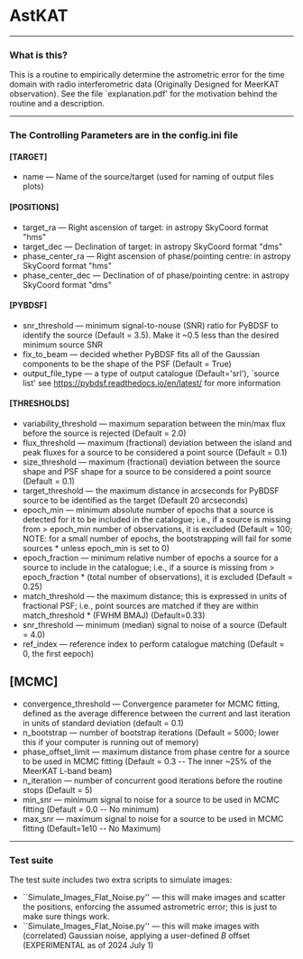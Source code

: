 # AstKAT

--- 

### What is this?

This is a routine to empirically determine the astrometric error for the time domain with radio interferometric data (Originally Designed for MeerKAT observation). See the file `explanation.pdf' for the motivation behind the routine and a description. 

---
### The Controlling Parameters are in the config.ini file

#### [TARGET]

* name — Name of the source/target (used for naming of output files plots)

#### [POSITIONS]
* target_ra — Right ascension of target: in astropy SkyCoord format "hms"
* target_dec — Declination of target: in astropy SkyCoord format "dms"
* phase_center_ra — Right ascension of phase/pointing centre: in astropy SkyCoord format "hms"
* phase_center_dec — Declination of of phase/pointing centre: in astropy SkyCoord format "dms"

#### [PYBDSF]
* snr_threshold — minimum signal-to-nouse (SNR) ratio for PyBDSF to identify the source (Default = 3.5). Make it ~0.5 less than the desired minimum source SNR
* fix_to_beam — decided whether PyBDSF fits all of the Gaussian components to be the shape of the PSF (Default = True)
* output_file_type — a type of output catalogue (Default='srl'), `source list' see https://pybdsf.readthedocs.io/en/latest/ for more information

#### [THRESHOLDS]
* variability_threshold — maximum separation between the min/max flux before the source is rejected (Default = 2.0)
* flux_threshold — maximum (fractional) deviation between the island and peak fluxes for a source to be considered a point source (Default = 0.1)
* size_threshold — maximum (fractional) deviation between the source shape and PSF shape for a source to be considered a point source (Default = 0.1)
* target_threshold — the maximum distance in arcseconds for PyBDSF source to be identified as the target (Default 20 arcseconds)
* epoch_min —  minimum absolute number of epochs that a source is detected for it to be included in the catalogue; i.e., if a source is missing from > epoch_min number of observations, it is excluded (Default = 100; NOTE: for a small number of epochs, the bootstrapping will fail for some sources * unless epoch_min is set to 0) 
* epoch_fraction  — minimum relative number of epochs a source for a source to include in the catalogue; i.e., if a source is missing from > epoch_fraction * (total number of observations), it is excluded (Default = 0.25)
* match_threshold — the maximum distance; this is expressed in units of fractional PSF; i.e., point sources are matched if they are within match_threshold * (FWHM BMAJ) (Default=0.33)
* snr_threshold — minimum (median) signal to noise of a source (Default = 4.0)
* ref_index — reference index to perform catalogue matching (Default = 0, the first eepoch)


## [MCMC]
* convergence_threshold — Convergence parameter for MCMC fitting, defined as the average difference between the current and last iteration in units of standard deviation (default = 0.1)
* n_bootstrap — number of bootstrap iterations (Default = 5000; lower this if your computer is running out of memory)
* phase_offset_limit    — maximum distance from phase centre for a source to be used in MCMC fitting (Default = 0.3 -- The inner ~25% of the MeerKAT L-band beam)
* n_iteration           — number of concurrent good iterations before the routine stops (Default = 5)
* min_snr               — minimum signal to noise for a source to be used in MCMC fitting (Default = 0.0 -- No minimum)
* max_snr               — maximum signal to noise for a source to be used in MCMC fitting (Default=1e10 -- No Maximum)

---
### Test suite

The test suite includes two extra scripts to simulate images:

* ``Simulate_Images_Flat_Noise.py'' — this will make images and scatter the positions, enforcing the assumed astrometric error; this is just to make sure things work.
* ``Simulate_Images_Flat_Noise.py'' — this will make images with (correlated) Gaussian noise, applying a user-defined $B$ offset (EXPERIMENTAL as of 2024 July 1)
